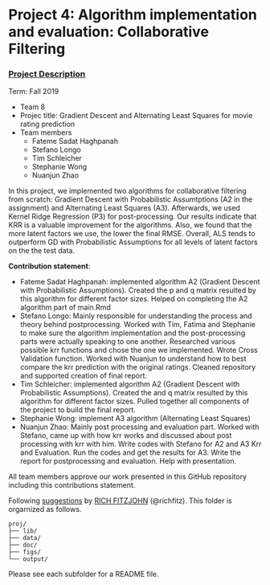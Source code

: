 # Project 4: Algorithm implementation and evaluation: Collaborative Filtering

### [Project Description](doc/project4_desc.md)

Term: Fall 2019

+ Team 8
+ Projec title: Gradient Descent and Alternating Least Squares for movie rating prediction
+ Team members
	+ Fateme Sadat Haghpanah
	+ Stefano Longo
	+ Tim Schleicher
	+ Stephanie Wong
	+ Nuanjun Zhao
	
In this project, we implemented two algorithms for collaborative filtering from scratch: Gradient Descent with Probabilistic Assumtptions (A2 in the assignment) and Alternating Least Squares (A3). Afterwards, we used Kernel Ridge Regression (P3) for post-processing. Our results indicate that KRR is a valuable improvement for the algorithms. Also, we found that the more latent factors we use, the lower the final RMSE. Overall, ALS tends to outperform GD with Probabilistic Assumptions for all levels of latent factors on the the test data.

**Contribution statement**: 
+ Fateme Sadat Haghpanah: implemented algorithm A2 (Gradient Descent with Probabilistic Assumptions). Created the p and q matrix resulted by this algorithm for different factor sizes. Helped on completing the A2 algorithm part of main.Rmd
+ Stefano Longo: Mainly responsible for understanding the process and theory behind postprocessing. Worked with Tim, Fatima and Stephanie to make sure the algorithm implementation and the post-processing parts were actually speaking to one another. Researched various possible krr functions and chose the one we implemented. Wrote Cross Validation function. Worked with Nuanjun to understand how to best compare the krr prediction with the original ratings. Cleaned repository and supported creation of final report.
+ Tim Schleicher: implemented algorithm A2 (Gradient Descent with Probabilistic Assumptions). Created the and q matrix resulted by this algorithm for different factor sizes. Pulled together all components of the project to build the final report.
+ Stephanie Wong: implement A3 algorithm (Alternating Least Squares)
+ Nuanjun Zhao: Mainly post processing and evaluation part. Worked with Stefano, came up with how krr works and discussed about post processing with krr with him. Write codes with Stefano for A2 and A3 Krr and Evaluation. Run the codes and get the results for A3. Write the report for postprocessing and evaluation. Help with presentation.

All team members approve our work presented in this GitHub repository including this contributions statement.

Following [suggestions](http://nicercode.github.io/blog/2013-04-05-projects/) by [RICH FITZJOHN](http://nicercode.github.io/about/#Team) (@richfitz). This folder is orgarnized as follows.

```
proj/
├── lib/
├── data/
├── doc/
├── figs/
└── output/
```

Please see each subfolder for a README file.
